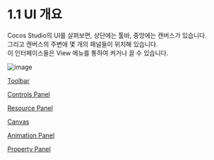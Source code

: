 # 1.1 UI 개요


Cocos Studio의 UI를 살펴보면, 상단에는 툴바, 중앙에는 캔버스가 있습니다.<br>
그리고 캔버스의 주변에 몇 개의 패널들이 위치해 있습니다.<br>
이 인터페이스들은 View 메뉴를 통하여 켜거나 끌 수 있습니다.


![image](res/image001.jpg)


[Toolbar](../toolbar/ko.md)

[Controls Panel](../controls/en.md)

[Resource Panel](../resources/en.md)

[Canvas](../canvas/en.md)

[Animation Panel](../animation/en.md)

[Property Panel](../properties/en.md)
